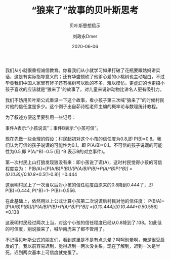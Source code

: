 ﻿---
layout:     post
title:      “狼来了”故事的贝叶斯思考
subtitle:   贝叶斯思想启示
date:       2020-06-06
author:     刘政永Dmer
header-img: img/post-bg-dmers.jpg
catalog: true
tags:
    - 听取树蛙一篇
---
我们从小就很重视诚信教育。你看我们从小就学习如果打破了花瓶要跟姑妈讲实话，这是有实际指导意义的；还有华盛顿砍了他爹心爱的小桃树也主动坦白，不过毕竟我们中国人家里有斧子还有桃树可以砍的不多，难以模仿。更虚幻的也更招小孩子喜欢的应该就是“狼来了”的故事了。对儿童来说讲动物比讲名人更有吸引力。

我们不妨用贝叶斯公式重温一下这个故事，看小孩子第三次喊“狼来了”的时候村民对他的信任度是多少。这个例子出自茆诗松老师主编的概率论与数理统计教程。

为了叙述方便这里要引用一些记号：

事件A表示:“小孩说谎”；事件B表示:“小孩可信”。

现在先做一些合理的假设：村民起初对这个小孩的信任度为0.8,即 P(B)=0.8。我们认为可信的孩子说谎的可能性为0.1。即 P(A/B)=0.1。不可信的孩子说谎的可能性为0.5,即 P(A/^B)=0.5 (用 ^B 表示B的对立事件)。

第一次村民上山打狼发现狼没有来：即小孩说了谎(A)，这时村民觉得小孩的可信程度变为：
 P(B/A)=[P(A/B)*P(B)]/[P(A/B)*P(B)+P(A/^B)*P(^B)]
     =(0.1*0.8)/[0.1*0.8+0.5*(1-0.8)]
      =0.444

这表明村民上了一次当以后对小孩的信任程度由原来的0.8降到0.444了，即
 P(B)=0.444, P(^B)=1- P(B)=0.556.

在此基础上，依然用以上公式计算小孩第二次说谎后村民对他的信任度：
 P(B/A)=[P(A/B)*P(B)]/[P(A/B)*P(B)+P(A/^B)*P(^B)]
     =(0.1*0.444)/[0.1*0.444+0.5*0.556]
      =0.138

这表明村民经过两次上当，对这个小孩的信任程度已经从0.8降到了.138。如此低的可信度，别说狼来了，喊华南虎来了都不管用了。

不记得贝叶斯公式的朋友们，看到这里是不是有点头晕？呵呵别晕啊，俺是很受启发的了。我以前容易迟到，觉得迟到一两次没关系。现在了解到，迟到一次是半死，迟到两次基本上可信度就完蛋了。

